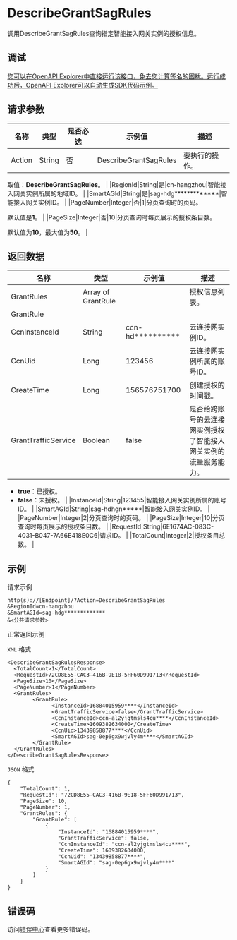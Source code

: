 # DescribeGrantSagRules

调用DescribeGrantSagRules查询指定智能接入网关实例的授权信息。

## 调试

[您可以在OpenAPI Explorer中直接运行该接口，免去您计算签名的困扰。运行成功后，OpenAPI Explorer可以自动生成SDK代码示例。](https://api.aliyun.com/#product=Smartag&api=DescribeGrantSagRules&type=RPC&version=2018-03-13)

## 请求参数

|名称|类型|是否必选|示例值|描述|
|--|--|----|---|--|
|Action|String|否|DescribeGrantSagRules|要执行的操作。

 取值：**DescribeGrantSagRules**。 |
|RegionId|String|是|cn-hangzhou|智能接入网关实例所属的地域ID。 |
|SmartAGId|String|是|sag-hdg\*\*\*\*\*\*\*\*\*\*\*\*\*|智能接入网关实例ID。 |
|PageNumber|Integer|否|1|分页查询时的页码。

 默认值是**1**。 |
|PageSize|Integer|否|10|分页查询时每页展示的授权条目数。

 默认值为**10**，最大值为**50**。 |

## 返回数据

|名称|类型|示例值|描述|
|--|--|---|--|
|GrantRules|Array of GrantRule| |授权信息列表。 |
|GrantRule| | | |
|CcnInstanceId|String|ccn-hd\*\*\*\*\*\*\*\*\*\*|云连接网实例ID。 |
|CcnUid|Long|123456|云连接网实例所属的账号ID。 |
|CreateTime|Long|156576751700|创建授权的时间戳。 |
|GrantTrafficService|Boolean|false|是否给跨账号的云连接网实例授权了智能接入网关实例的流量服务能力。

 -   **true**：已授权。
-   **false**：未授权。 |
|InstanceId|String|123455|智能接入网关实例所属的账号ID。 |
|SmartAGId|String|sag-hdhgn\*\*\*\*\*|智能接入网关实例ID。 |
|PageNumber|Integer|2|分页查询时的页码。 |
|PageSize|Integer|10|分页查询时每页展示的授权条目数。 |
|RequestId|String|6E1674AC-083C-4031-B047-7A66E418E0C6|请求ID。 |
|TotalCount|Integer|2|授权条目总数。 |

## 示例

请求示例

```
http(s)://[Endpoint]/?Action=DescribeGrantSagRules
&RegionId=cn-hangzhou
&SmartAGId=sag-hdg*************
&<公共请求参数>
```

正常返回示例

`XML` 格式

```
<DescribeGrantSagRulesResponse>
  <TotalCount>1</TotalCount>
  <RequestId>72CD8E55-CAC3-416B-9E18-5FF60D991713</RequestId>
  <PageSize>10</PageSize>
  <PageNumber>1</PageNumber>
  <GrantRules>
        <GrantRule>
              <InstanceId>16884015959****</InstanceId>
              <GrantTrafficService>false</GrantTrafficService>
              <CcnInstanceId>ccn-al2yjgtmsls4cu****</CcnInstanceId>
              <CreateTime>1609382634000</CreateTime>
              <CcnUid>13439858877****</CcnUid>
              <SmartAGId>sag-0ep6gx9wjvly4m****</SmartAGId>
        </GrantRule>
  </GrantRules>
</DescribeGrantSagRulesResponse>
```

`JSON` 格式

```
{
	"TotalCount": 1,
	"RequestId": "72CD8E55-CAC3-416B-9E18-5FF60D991713",
	"PageSize": 10,
	"PageNumber": 1,
	"GrantRules": {
		"GrantRule": [
			{
				"InstanceId": "16884015959****",
				"GrantTrafficService": false,
				"CcnInstanceId": "ccn-al2yjgtmsls4cu****",
				"CreateTime": 1609382634000,
				"CcnUid": "13439858877****",
				"SmartAGId": "sag-0ep6gx9wjvly4m****"
			}
		]
	}
}
```

## 错误码

访问[错误中心](https://error-center.aliyun.com/status/product/Smartag)查看更多错误码。

